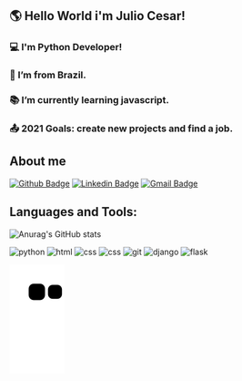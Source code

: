 
## 🌎 Hello World i'm Julio Cesar!

 

### :computer: I'm Python Developer!

### :house_with_garden: I’m from Brazil.

### :books: I’m currently learning javascript.

### :outbox_tray: 2021 Goals: create new projects and find a job.

 

## About me

[![Github Badge](https://img.shields.io/badge/GitHub-100000?style=for-the-badge&logo=github&logoColor=white&link=https://github.com/jravolio)](https://github.com/jravolio)
[![Linkedin Badge](https://img.shields.io/badge/LinkedIn-0077B5?style=for-the-badge&logo=linkedin&logoColor=white&link=https://www.linkedin.com/in/julio-cesar-junior-0042231b2/)](https://www.linkedin.com/in/julio-cesar-junior-0042231b2/)
[![Gmail Badge](https://img.shields.io/badge/Gmail-D14836?style=for-the-badge&logo=gmail&logoColor=white&link=https://devjravolio.com/)](https://devjravolio.com/)

## Languages and Tools:
![Anurag's GitHub stats](https://github-readme-stats.vercel.app/api?username=jravolio&show_icons=true&theme=radical)

<img src="https://img.shields.io/badge/Python-3776AB?style=for-the-badge&logo=python&logoColor=white" alt="python"> <img src="https://img.shields.io/badge/HTML5-E34F26?style=for-the-badge&logo=html5&logoColor=white" alt="html">
<img src="https://img.shields.io/badge/CSS3-1572B6?style=for-the-badge&logo=css3&logoColor=white" alt="css">
<img src="https://img.shields.io/badge/JavaScript-323330?style=for-the-badge&logo=javascript&logoColor=F7DF1E" alt="css">
<img src="https://img.shields.io/badge/Git-F05032?style=for-the-badge&logo=git&logoColor=white" alt="git">
<img src="https://img.shields.io/badge/Django-092E20?style=for-the-badge&logo=django&logoColor=white" alt="django">
<img src="https://img.shields.io/badge/Flask-000000?style=for-the-badge&logo=flask&logoColor=white" alt="flask">

![Snake animation](https://github.com/jravolio/jravolio/blob/output/github-contribution-grid-snake.svg)
